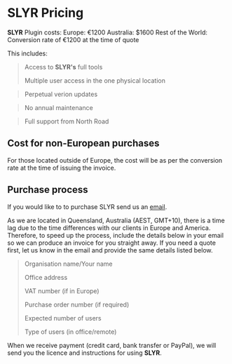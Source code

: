 # SLYR Pricing #
**SLYR** Plugin costs:
Europe: €1200
Australia: $1600
Rest of the World: Conversion rate of €1200 at the time of quote

This includes:
> Access to **SLYR's** full tools
> 
> Multiple user access in the one physical location
 
> Perpetual verion updates
 
> No annual maintenance
 
> Full support from North Road

## Cost for non-European purchases ##
For those located outside of Europe, the cost will be as per the conversion rate at the time of issuing the invoice. 

## Purchase process ##
If you would like to to purchase SLYR send us an [email](mailto:info@north-road.com). 

As we are located in Queensland, Australia (AEST, GMT+10), there is a time lag due to the time differences with our clients in Europe and America. Therefore, to speed up the process, include the details below in your email so we can produce an invoice for you straight away. If you need a quote first, let us know in the email and provide the same details listed below.

> Organisation name/Your name
> 
> Office address
> 
> VAT number (if in Europe)
> 
> Purchase order number (if required)
> 
> Expected number of users
> 
> Type of users (in office/remote)

When we receive payment (credit card, bank transfer or PayPal), we will send you the licence and instructions for using **SLYR**.

